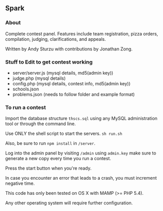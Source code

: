 ## Spark
### About
Complete contest panel. Features include team registration, pizza orders, compilation, judging, clarifications, and appeals.

Written by Andy Sturzu with contributions by Jonathan Zong.
### Stuff to Edit to get contest working
* server/server.js (mysql details, md5(admin key))
* judge.php (mysql details)
* config.php (mysql details, contest info, md5(admin key))
* schools.json
* problems.json (needs to follow folder and example format)

### To run a contest
Import the database structure ``` thscs.sql ``` using any MySQL administration tool or through the command line.

Use ONLY the shell script to start the servers. ``` sh run.sh ```

Also, be sure to run ``` npm install ``` in ``` /server ```.

Log into the admin panel by visiting ``` /admin ``` using ``` admin.key ``` make sure to generate a new copy every time you run a contest.

Press the start button when you're ready.

In case you encounter an error that leads to a crash, you must increment negative time.

This code has only been tested on OS X with MAMP (>= PHP 5.4).

Any other operating system will require further configuration.
